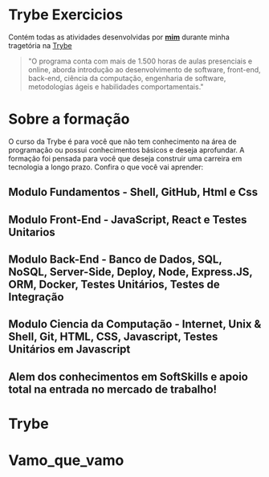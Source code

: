 # Trybe Exercicios

Contém todas as atividades desenvolvidas por __[mim](https://www.linkedin.com/in/elielton-ramos/)__ durante minha tragetória na [Trybe](https://www.betrybe.com/)

>"O programa conta com mais de 1.500 horas de aulas presenciais e online, aborda introdução ao desenvolvimento de software, front-end, back-end, ciência da computação, engenharia de software, metodologias ágeis e habilidades comportamentais."

# Sobre a formação

O curso da Trybe é para você que não tem conhecimento na área de programação ou possui conhecimentos básicos e deseja aprofundar. A formação foi pensada para você que deseja construir uma carreira em tecnologia a longo prazo. Confira o que você vai aprender:

## Modulo Fundamentos - Shell, GitHub, Html e Css
## Modulo Front-End - JavaScript, React e Testes Unitarios
## Modulo Back-End - Banco de Dados, SQL, NoSQL, Server-Side, Deploy, Node, Express.JS, ORM, Docker, Testes Unitários, Testes de Integração
## Modulo Ciencia da Computação - Internet, Unix & Shell, Git, HTML, CSS, Javascript, Testes Unitários em Javascript

## Alem dos conhecimentos em SoftSkills e apoio total na entrada no mercado de trabalho!

# Trybe
# Vamo_que_vamo
